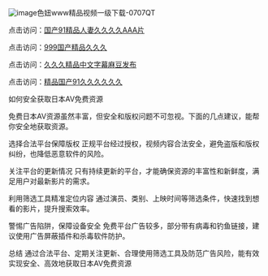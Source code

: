 ![image](https://github.com/user-attachments/assets/199a523b-effc-4fea-aab0-918c4497cce9)色妞www精品视频一级下载-0707QT

点击访问：<a href="https://bsdf-5f5.pages.dev/">国产91精品人妻久久久久AAA片</a>

点击访问：<a href="https://cfad.pages.dev/">999国产精品久久久</a>

点击访问：<a href="https://gfd-5xg.pages.dev/">久久久精品中文字幕麻豆发布</a>

点击访问：<a href="https://fdhf-454.pages.dev/">精品国产91久久久久久久</a>



如何安全获取日本AV免费资源

免费日本AV资源虽然丰富，但安全和版权问题不可忽视。下面的几点建议，能帮你安全地获取资源。

选择合法平台保障版权
正规平台经过授权，视频内容合法安全，避免盗版和版权纠纷，也降低恶意软件的风险。

关注平台的更新情况
只有持续更新的平台，才能确保资源的丰富性和新鲜度，满足用户对最新影片的需求。

利用筛选工具精准定位内容
通过演员、类别、上映时间等筛选条件，快速找到想看的影片，提升搜索效率。

警惕广告陷阱，保障设备安全
免费平台广告较多，部分带有病毒和钓鱼链接，建议使用广告屏蔽插件和杀毒软件防护。

总结
通过合法平台、定期关注更新、合理使用筛选工具及防范广告风险，能有效实现安全、高效地获取日本AV免费资源


<span style="display:none;">[Canonical link]( https://github.com/ad070725/744133 ）</span>
